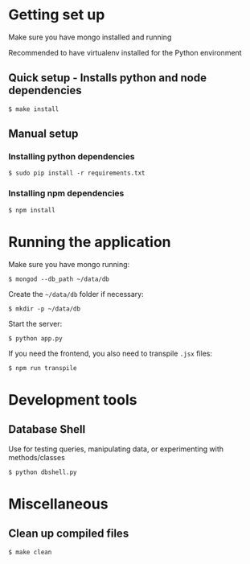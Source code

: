 # Getting set up

Make sure you have mongo installed and running

Recommended to have virtualenv installed for the Python environment

## Quick setup - Installs python and node dependencies
```
$ make install
```

## Manual setup
### Installing python dependencies
```
$ sudo pip install -r requirements.txt
```

### Installing npm dependencies
```
$ npm install
```

# Running the application

Make sure you have mongo running:
```
$ mongod --db_path ~/data/db
```
Create the `~/data/db` folder if necessary:
```
$ mkdir -p ~/data/db
```

Start the server:
```
$ python app.py
```

If you need the frontend, you also need to transpile `.jsx` files:
```
$ npm run transpile
```

# Development tools
## Database Shell
Use for testing queries, manipulating data, or experimenting with
methods/classes
```
$ python dbshell.py
```

# Miscellaneous
## Clean up compiled files
```
$ make clean
```
